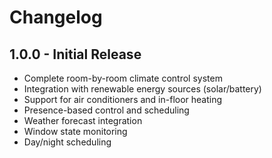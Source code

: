 # Changelog

## 1.0.0 - Initial Release

- Complete room-by-room climate control system
- Integration with renewable energy sources (solar/battery)
- Support for air conditioners and in-floor heating
- Presence-based control and scheduling
- Weather forecast integration
- Window state monitoring
- Day/night scheduling
